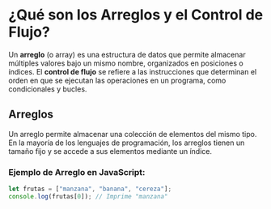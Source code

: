# ¿Qué son los Arreglos y el Control de Flujo?

Un **arreglo** (o array) es una estructura de datos que permite almacenar múltiples valores bajo un mismo nombre, organizados en posiciones o índices. El **control de flujo** se refiere a las instrucciones que determinan el orden en que se ejecutan las operaciones en un programa, como condicionales y bucles.

## Arreglos

Un arreglo permite almacenar una colección de elementos del mismo tipo. En la mayoría de los lenguajes de programación, los arreglos tienen un tamaño fijo y se accede a sus elementos mediante un índice.

### Ejemplo de Arreglo en JavaScript:
```javascript
let frutas = ["manzana", "banana", "cereza"];
console.log(frutas[0]); // Imprime "manzana"

